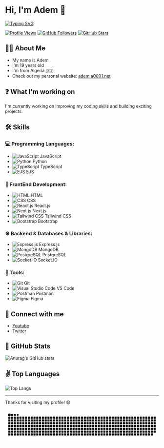 # Hi, I'm Adem 👋
[![Typing SVG](https://readme-typing-svg.demolab.com?font=Fira+Code&pause=1000&color=F70C0C&background=FFFFFF00&center=true&width=435&lines=Welcom+To+My+Github+Profile;I+Am+A+MERN+Stack+Developer;I+Am+A+Frontend+developer;I+Am+A+Backend+developer)](https://git.io/typing-svg)

  [![Profile Views](https://komarev.com/ghpvc/?username=a01adem&color=58A6FF&style=for-the-badge&label=PROFILE+VIEWS)](https://github.com/wickstudio)
  [![GitHub Followers](https://img.shields.io/github/followers/a01adem?logo=github&style=for-the-badge&color=58A6FF&labelColor=0D1117&label=FOLLOWERS)](https://github.com/wickstudio?tab=followers)
  [![GitHub Stars](https://img.shields.io/github/stars/a01adem?logo=github&style=for-the-badge&color=58A6FF&labelColor=0D1117&label=STARS)](https://github.com/wickstudio?tab=repositories)

  
## 👨‍💻 About Me

*   My name is Adem
*   I'm 19 years old
*   I'm from Algeria 🇩🇿
*   Check out my personal website: [adem.a0001.net](https://adem.a0001.net)

## ❓ What I'm working on


I'm currently working on improving my coding skills and building exciting projects.

## 🛠️ Skills

### 💻 Programming Languages:
*   ![JavaScript](https://img.shields.io/badge/-JavaScript-F7DF1E?logo=javascript&logoColor=black) JavaScript
*   ![Python](https://img.shields.io/badge/-Python-3776AB?logo=python&logoColor=white) Python
*   ![TypeScript](https://img.shields.io/badge/-TypeScript-3178C6?logo=typescript&logoColor=white) TypeScript
*   ![EJS](https://img.shields.io/badge/-EJS-4C4C4C?logo=ejs&logoColor=white) EJS


### 🎨 FrontEnd Development:
*   ![HTML](https://img.shields.io/badge/-HTML-E34F26?logo=html5&logoColor=white) HTML
*   ![CSS](https://img.shields.io/badge/-CSS-1572B6?logo=css3&logoColor=white) CSS
*   ![React.js](https://img.shields.io/badge/-React.js-61DAFB?logo=react&logoColor=black) React.js
*   ![Next.js](https://img.shields.io/badge/-Next.js-000000?logo=next.js&logoColor=white) Next.js
*   ![Tailwind CSS](https://img.shields.io/badge/-Tailwind%20CSS-38B2AC?logo=tailwindcss&logoColor=white) Tailwind CSS
*   ![Bootstrap](https://img.shields.io/badge/-Bootstrap-563D7C?logo=bootstrap&logoColor=white) Bootstrap

### ⚙️ Backend & Databases & Libraries:
*   ![Express.js](https://img.shields.io/badge/-Express.js-000000?logo=express&logoColor=white) Express.js
*   ![MongoDB](https://img.shields.io/badge/-MongoDB-47A248?logo=mongodb&logoColor=white) MongoDB
*   ![PostgreSQL](https://img.shields.io/badge/-PostgreSQL-4169E1?logo=postgresql&logoColor=white) PostgreSQL
*   ![Socket.IO](https://img.shields.io/badge/-Socket.IO-010101?logo=socket.io&logoColor=white) Socket.IO

### 🔧 Tools:
*   ![Git](https://img.shields.io/badge/-Git-F05032?logo=git&logoColor=white) Git
*   ![Visual Studio Code](https://img.shields.io/badge/-Visual%20Studio%20Code-0078D4?logo=visual-studio-code&logoColor=white) VS Code
*   ![Postman](https://img.shields.io/badge/-Postman-FF6C37?logo=postman&logoColor=white) Postman
*   ![Figma](https://img.shields.io/badge/-Figma-F24E1E?logo=figma&logoColor=white) Figma

## 🤝 Connect with me

*   [Youtube](https://www.youtube.com/@a01adem)<br>
*   [Twitter](https://x.com/Adem_benziden)

## 🌟 GitHub Stats

![Anurag's GitHub stats](https://github-readme-stats.vercel.app/api?username=a01adem&show_icons=true&theme=radical)

## ✌️ Top Languages

![Top Langs](https://github-readme-stats.vercel.app/api/top-langs/?username=a01adem&layout=compact)

---
Thanks for visiting my profile! 😄

  <h6>
    <picture>
      <source media="(prefers-color-scheme: dark)" srcset="https://raw.githubusercontent.com/platane/snk/output/github-contribution-grid-snake-dark.svg">
      <source media="(prefers-color-scheme: light)" srcset="https://raw.githubusercontent.com/platane/snk/output/github-contribution-grid-snake.svg">
      <img alt="github contribution grid snake animation" src="https://raw.githubusercontent.com/platane/snk/output/github-contribution-grid-snake.svg">
    </picture>
  </h6>
  


